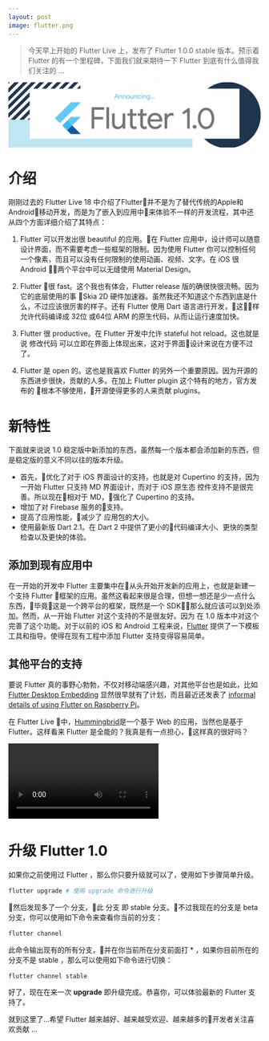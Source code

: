 ```yaml
---
layout: post
image: flutter.png
---
```

> 今天早上开始的 Flutter Live 上，发布了 Flutter 1.0.0 stable 版本。预示着 Flutter 的有一个里程碑，下面我们就来期待一下 Flutter 到底有什么值得我们关注的 ...

[<img src="/assets/images/flutter1.0/0-1.png" align="center" width="850">](http://flutter.io)

# 介绍
刚刚过去的 Flutter Live 18 中介绍了Flutter并不是为了替代传统的Apple和Android移动开发，而是为了嵌入到应用中来体验不一样的开发流程，其中还从四个方面详细介绍了其特点：

1. Flutter 可以开发出很 beautiful 的应用。在 Flutter 应用中，设计师可以随意设计界面，而不需要考虑一些框架的限制。因为使用 Flutter 你可以控制任何一个像素，而且可以没有任何限制的使用动画、视频、文字。在 iOS 很 Android 两个平台中可以无缝使用 Material Design。

2. Flutter 很 fast。这个我也有体会，Flutter release 版的确很快很流畅。因为它的底层使用的事 Skia 2D 硬件加速器。虽然我还不知道这个东西到底是什么，不过应该很厉害的样子。还有 Flutter 使用 Dart 语言进行开发，这样允许代码编译成 32位 或64位 ARM 的原生代码，从而让运行速度加快。

3. Flutter 很 productive。在 Flutter 开发中允许 stateful hot reload。这也就是说 修改代码 可以立即在界面上体现出来，这对于界面设计来说在方便不过了。

4. Flutter 是 open 的。这也是我喜欢 Flutter 的另外一个重要原因。因为开源的东西进步很快，贡献的人多。在加上 Flutter plugin 这个特有的地方，官方发布的 根本不够使用，开源使得更多的人来贡献 plugins。

# 新特性
下面就来说说 1.0 稳定版中新添加的东西，虽然每一个版本都会添加新的东西，但是稳定版的意义不同以往的版本升级。

- 首先，优化了对于 iOS 界面设计的支持，也就是对 Cupertino 的支持，因为一开始 Flutter 只支持 MD 界面设计，而对于 iOS 原生态 控件支持不是很完善。所以现在相对于 MD，强化了 Cupertino 的支持。
- 增加了对 Firebase 服务的支持。
- 提高了应用性能，减少了 应用包的大小。
- 使用最新版 Dart 2.1。在 Dart 2 中提供了更小的代码编译大小、更快的类型检查以及更快的体验。

## 添加到现有应用中
在一开始的开发中 Flutter 主要集中在从头开始开发新的应用上，也就是新建一个支持 Flutter 框架的应用。虽然这看起来很是合理，但想一想还是少一点什么东西，毕竟这是一个跨平台的框架，既然是一个 SDK，那么就应该可以到处添加。然而，从一开始 Flutter 对这个支持的不是很友好。因为 在 1.0 版本中对这个完善了这个功能。对于以前的 iOS 和 Android 工程来说，[Flutter](https://github.com/flutter/flutter/wiki/Add-Flutter-to-existing-apps) 提供了一下模板工具和指导。使得在现有工程中添加 Flutter 支持变得容易简单。

## 其他平台的支持
要说 Flutter 真的事野心勃勃，不仅对移动端感兴趣，对其他平台也是如此，比如 [Flutter Desktop Embedding](https://github.com/google/flutter-desktop-embedding) 显然很早就有了计划，而且最近还发表了 [informal details of using Flutter on Raspberry Pi](https://medium.com/flutter-io/flutter-on-raspberry-pi-mostly-from-scratch-2824c5e7dcb1)。

在 Flutter Live 中，[Hummingbrid](https://medium.com/p/e687c2a023a8)是一个基于 Web 的应用，当然也是基于 Flutter。这样看来 Flutter 是全能的？我真是有一点担心，这样真的很好吗？

<video src="/assets/videos/flutter_high.mp4" controls></video>

# 升级 Flutter 1.0
如果你之前使用过 Flutter ，那么你只要升级就可以了，使用如下步骤简单升级。

```bash
flutter upgrade # 使用 upgrade 命令进行升级
```

然后发现多了一个 分支，此 分支 即 stable 分支。不过我现在的分支是 beta 分支，你可以使用如下命令来查看你当前的分支：

```bash
flutter channel
```

此命令输出现有的所有分支，并在你当前所在分支前面打 * ，如果你目前所在的分支不是 stable ，那么可以使用如下命令进行切换：

```bash
flutter channel stable
```

好了，现在在来一次 **upgrade** 即升级完成。恭喜你，可以体验最新的 Flutter 支持了。

就到这里了...希望 Flutter 越来越好、越来越受欢迎、越来越多的开发者关注喜欢贡献 ... 